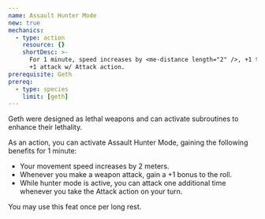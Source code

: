 ```yaml
---
name: Assault Hunter Mode
new: true
mechanics:
  - type: action
    resource: {}
    shortDesc: >-
      For 1 minute, speed increases by <me-distance length="2" />, +1 to weapon attack rolls,
      +1 attack w/ Attack action.
prerequisite: Geth
prereq:
  - type: species
    limit: [geth]
---
```

Geth were designed as lethal weapons and can activate subroutines to enhance their lethality.

As an action, you can activate Assault Hunter Mode, gaining the following benefits for 1 minute:

- Your movement speed increases by 2 meters.
- Whenever you make a weapon attack, gain a +1 bonus to the roll.
- While hunter mode is active, you can attack one additional time whenever you take the Attack action on your turn.

You may use this feat once per long rest.




